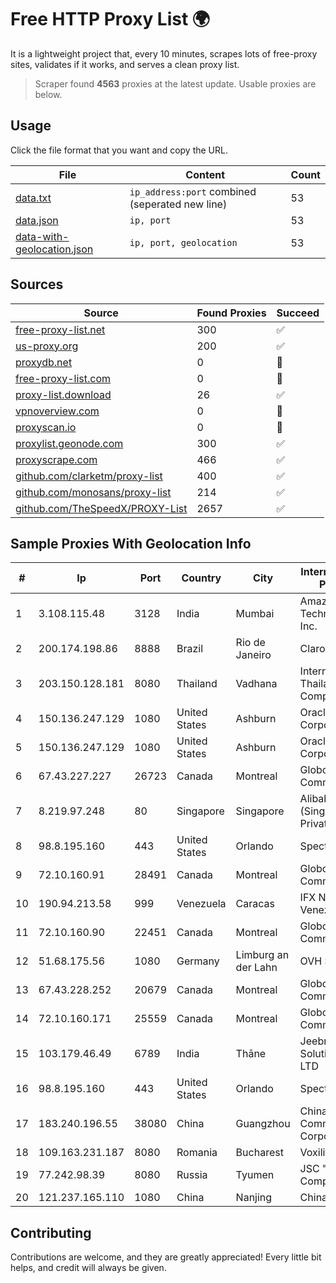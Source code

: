 
# Free HTTP Proxy List 🌍

It is a lightweight project that, every 10 minutes, scrapes lots of free-proxy sites, validates if it works, and serves a clean proxy list.


> Scraper found **4563** proxies at the latest update. Usable proxies are below.

## Usage

Click the file format that you want and copy the URL.


|File|Content|Count|
|----|-------|-----|
|[data.txt](https://raw.githubusercontent.com/themiralay/Proxy-List-World/master/data.txt)|`ip_address:port` combined (seperated new line)|53|
|[data.json](https://raw.githubusercontent.com/themiralay/Proxy-List-World/master/data.json)|`ip, port`|53|
|[data-with-geolocation.json](https://raw.githubusercontent.com/themiralay/Proxy-List-World/master/data-with-geolocation.json)|`ip, port, geolocation`|53|

## Sources

|Source|Found Proxies|Succeed|
|------|-------------|-------|
|[free-proxy-list.net](https://free-proxy-list.net)|300|✅|
|[us-proxy.org](https://www.us-proxy.org)|200|✅|
|[proxydb.net](http://proxydb.net)|0|🚫|
|[free-proxy-list.com](https://free-proxy-list.com/?page=&port=&type%5B%5D=http&type%5B%5D=https&up_time=0&search=Search)|0|🚫|
|[proxy-list.download](https://www.proxy-list.download/HTTP)|26|✅|
|[vpnoverview.com](https://vpnoverview.com/privacy/anonymous-browsing/free-proxy-servers)|0|🚫|
|[proxyscan.io](https://www.proxyscan.io)|0|🚫|
|[proxylist.geonode.com](https://proxylist.geonode.com/api/proxy-list?limit=300&page=1&sort_by=lastChecked&sort_type=desc&protocols=http,https)|300|✅|
|[proxyscrape.com](https://api.proxyscrape.com/v2/?request=displayproxies&protocol=http&timeout=10000&country=all&ssl=all&anonymity=all)|466|✅|
|[github.com/clarketm/proxy-list](https://raw.githubusercontent.com/clarketm/proxy-list/master/proxy-list-raw.txt)|400|✅|
|[github.com/monosans/proxy-list](https://raw.githubusercontent.com/monosans/proxy-list/main/proxies/http.txt)|214|✅|
|[github.com/TheSpeedX/PROXY-List](https://raw.githubusercontent.com/TheSpeedX/PROXY-List/master/http.txt)|2657|✅|


## Sample Proxies With Geolocation Info

|#|Ip|Port|Country|City|Internet Service Provider|
|-|--|----|-------|----|-------------------------|
|1|3.108.115.48|3128|India|Mumbai|Amazon Technologies Inc.|
|2|200.174.198.86|8888|Brazil|Rio de Janeiro|Claro S.A|
|3|203.150.128.181|8080|Thailand|Vadhana|Internet Thailand Company Ltd|
|4|150.136.247.129|1080|United States|Ashburn|Oracle Corporation|
|5|150.136.247.129|1080|United States|Ashburn|Oracle Corporation|
|6|67.43.227.227|26723|Canada|Montreal|GloboTech Communications|
|7|8.219.97.248|80|Singapore|Singapore|Alibaba Cloud (Singapore) Private Limited|
|8|98.8.195.160|443|United States|Orlando|Spectrum|
|9|72.10.160.91|28491|Canada|Montreal|GloboTech Communications|
|10|190.94.213.58|999|Venezuela|Caracas|IFX Networks Venezuela C.A.|
|11|72.10.160.90|22451|Canada|Montreal|GloboTech Communications|
|12|51.68.175.56|1080|Germany|Limburg an der Lahn|OVH SAS|
|13|67.43.228.252|20679|Canada|Montreal|GloboTech Communications|
|14|72.10.160.171|25559|Canada|Montreal|GloboTech Communications|
|15|103.179.46.49|6789|India|Thāne|Jeebr Cloud Solution PVT LTD|
|16|98.8.195.160|443|United States|Orlando|Spectrum|
|17|183.240.196.55|38080|China|Guangzhou|China Mobile Communications Corporation|
|18|109.163.231.187|8080|Romania|Bucharest|Voxility SRL|
|19|77.242.98.39|8080|Russia|Tyumen|JSC "Russian Company" LIR|
|20|121.237.165.110|1080|China|Nanjing|Chinanet|



## Contributing

Contributions are welcome, and they are greatly appreciated! Every
little bit helps, and credit will always be given.


